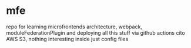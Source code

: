 # mfe

repo for learning microfrontends architecture, webpack, moduleFederationPlugin and deploying all this stuff via github actions cito AWS S3, nothing interesting inside just config files

